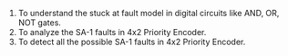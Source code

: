 1. To understand the stuck at fault model in digital circuits like AND, OR, NOT gates.
2. To analyze the SA-1 faults in 4x2 Priority Encoder.
3. To detect all the possible SA-1 faults in 4x2 Priority Encoder.
